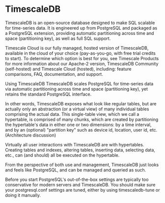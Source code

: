 # TimescaleDB
TimescaleDB is an open-source database designed to make SQL scalable for time-series data. It is engineered up from PostgreSQL and packaged as a PostgreSQL extension, providing automatic partitioning across time and space (partitioning key), as well as full SQL support.

Timescale Cloud is our fully managed, hosted version of TimescaleDB, available in the cloud of your choice (pay-as-you-go, with free trial credits to start). To determine which option is best for you, see Timescale Products for more information about our Apache-2 version, TimescaleDB Community (self-hosted) and Timescale Cloud (hosted), including: feature comparisons, FAQ, documentation, and support.

Using TimescaleDB
TimescaleDB scales PostgreSQL for time-series data via automatic partitioning across time and space (partitioning key), yet retains the standard PostgreSQL interface.

In other words, TimescaleDB exposes what look like regular tables, but are actually only an abstraction (or a virtual view) of many individual tables comprising the actual data. This single-table view, which we call a hypertable, is comprised of many chunks, which are created by partitioning the hypertable's data in either one or two dimensions: by a time interval, and by an (optional) "partition key" such as device id, location, user id, etc. (Architecture discussion)

Virtually all user interactions with TimescaleDB are with hypertables. Creating tables and indexes, altering tables, inserting data, selecting data, etc., can (and should) all be executed on the hypertable.

From the perspective of both use and management, TimescaleDB just looks and feels like PostgreSQL, and can be managed and queried as such.

Before you start
PostgreSQL's out-of-the-box settings are typically too conservative for modern servers and TimescaleDB. You should make sure your postgresql.conf settings are tuned, either by using timescaledb-tune or doing it manually.
